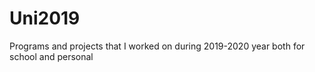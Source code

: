 # Uni2019
Programs and projects that I worked on during 2019-2020 year both for school and personal
